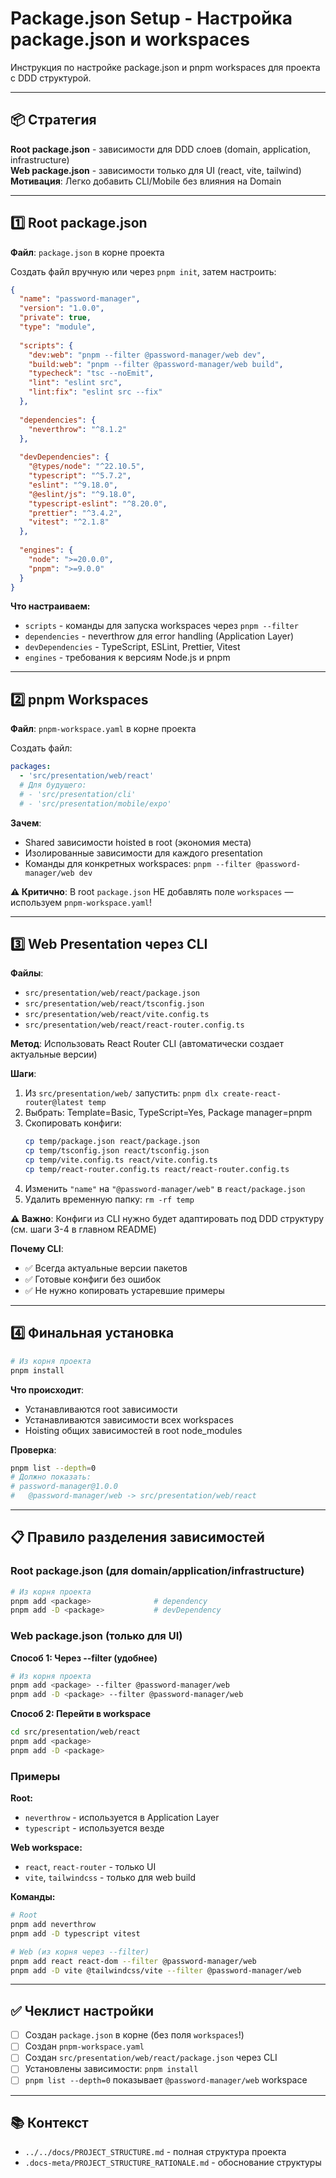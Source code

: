 # Package.json Setup - Настройка package.json и workspaces

Инструкция по настройке package.json и pnpm workspaces для проекта с DDD структурой.

---

## 📦 Стратегия

**Root package.json** - зависимости для DDD слоев (domain, application, infrastructure)  
**Web package.json** - зависимости только для UI (react, vite, tailwind)  
**Мотивация**: Легко добавить CLI/Mobile без влияния на Domain

---

## 1️⃣ Root package.json

**Файл**: `package.json` в корне проекта

Создать файл вручную или через `pnpm init`, затем настроить:

```json
{
  "name": "password-manager",
  "version": "1.0.0",
  "private": true,
  "type": "module",
  
  "scripts": {
    "dev:web": "pnpm --filter @password-manager/web dev",
    "build:web": "pnpm --filter @password-manager/web build",
    "typecheck": "tsc --noEmit",
    "lint": "eslint src",
    "lint:fix": "eslint src --fix"
  },
  
  "dependencies": {
    "neverthrow": "^8.1.2"
  },
  
  "devDependencies": {
    "@types/node": "^22.10.5",
    "typescript": "^5.7.2",
    "eslint": "^9.18.0",
    "@eslint/js": "^9.18.0",
    "typescript-eslint": "^8.20.0",
    "prettier": "^3.4.2",
    "vitest": "^2.1.8"
  },
  
  "engines": {
    "node": ">=20.0.0",
    "pnpm": ">=9.0.0"
  }
}
```

**Что настраиваем:**
- `scripts` - команды для запуска workspaces через `pnpm --filter`
- `dependencies` - neverthrow для error handling (Application Layer)
- `devDependencies` - TypeScript, ESLint, Prettier, Vitest
- `engines` - требования к версиям Node.js и pnpm

---

## 2️⃣ pnpm Workspaces

**Файл**: `pnpm-workspace.yaml` в корне проекта

Создать файл:

```yaml
packages:
  - 'src/presentation/web/react'
  # Для будущего:
  # - 'src/presentation/cli'
  # - 'src/presentation/mobile/expo'
```

**Зачем**:
- Shared зависимости hoisted в root (экономия места)
- Изолированные зависимости для каждого presentation
- Команды для конкретных workspaces: `pnpm --filter @password-manager/web dev`

**⚠️ Критично**: В root `package.json` НЕ добавлять поле `workspaces` — используем `pnpm-workspace.yaml`!

---

## 3️⃣ Web Presentation через CLI

**Файлы**: 
- `src/presentation/web/react/package.json`
- `src/presentation/web/react/tsconfig.json`
- `src/presentation/web/react/vite.config.ts`
- `src/presentation/web/react/react-router.config.ts`

**Метод**: Использовать React Router CLI (автоматически создает актуальные версии)

**Шаги**:
1. Из `src/presentation/web/` запустить: `pnpm dlx create-react-router@latest temp`
2. Выбрать: Template=Basic, TypeScript=Yes, Package manager=pnpm
3. Скопировать конфиги:
   ```bash
   cp temp/package.json react/package.json
   cp temp/tsconfig.json react/tsconfig.json
   cp temp/vite.config.ts react/vite.config.ts
   cp temp/react-router.config.ts react/react-router.config.ts
   ```
4. Изменить `"name"` на `"@password-manager/web"` в `react/package.json`
5. Удалить временную папку: `rm -rf temp`

**⚠️ Важно**: Конфиги из CLI нужно будет адаптировать под DDD структуру (см. шаги 3-4 в главном README)

**Почему CLI**:
- ✅ Всегда актуальные версии пакетов
- ✅ Готовые конфиги без ошибок
- ✅ Не нужно копировать устаревшие примеры

---

## 4️⃣ Финальная установка

```bash
# Из корня проекта
pnpm install
```

**Что происходит**:
- Устанавливаются root зависимости
- Устанавливаются зависимости всех workspaces
- Hoisting общих зависимостей в root node_modules

**Проверка**:
```bash
pnpm list --depth=0
# Должно показать:
# password-manager@1.0.0
#   @password-manager/web -> src/presentation/web/react
```

---

## 📋 Правило разделения зависимостей

### Root package.json (для domain/application/infrastructure)

```bash
# Из корня проекта
pnpm add <package>              # dependency
pnpm add -D <package>           # devDependency
```

### Web package.json (только для UI)

**Способ 1: Через --filter (удобнее)**
```bash
# Из корня проекта
pnpm add <package> --filter @password-manager/web
pnpm add -D <package> --filter @password-manager/web
```

**Способ 2: Перейти в workspace**
```bash
cd src/presentation/web/react
pnpm add <package>
pnpm add -D <package>
```

### Примеры

**Root:**
- `neverthrow` - используется в Application Layer
- `typescript` - используется везде

**Web workspace:**
- `react`, `react-router` - только UI
- `vite`, `tailwindcss` - только для web build

**Команды:**
```bash
# Root
pnpm add neverthrow
pnpm add -D typescript vitest

# Web (из корня через --filter)
pnpm add react react-dom --filter @password-manager/web
pnpm add -D vite @tailwindcss/vite --filter @password-manager/web
```

---

## ✅ Чеклист настройки

- [ ] Создан `package.json` в корне (без поля `workspaces`!)
- [ ] Создан `pnpm-workspace.yaml`
- [ ] Создан `src/presentation/web/react/package.json` через CLI
- [ ] Установлены зависимости: `pnpm install`
- [ ] `pnpm list --depth=0` показывает `@password-manager/web` workspace

---

## 📚 Контекст

- `../../docs/PROJECT_STRUCTURE.md` - полная структура проекта
- `.docs-meta/PROJECT_STRUCTURE_RATIONALE.md` - обоснование структуры
